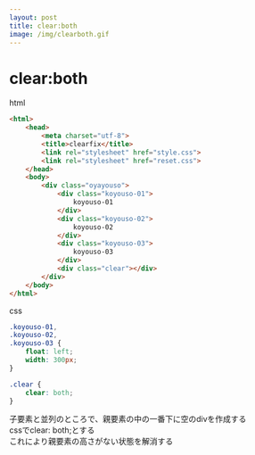 ```yaml
---
layout: post
title: clear:both
image: /img/clearboth.gif
---
```


# clear:both

html
```html
<html>
    <head>
        <meta charset="utf-8">
        <title>clearfix</title>
        <link rel="stylesheet" href="style.css">
        <link rel="stylesheet" href="reset.css">
    </head>
    <body>
        <div class="oyayouso">
            <div class="koyouso-01">
                koyouso-01
            </div>
            <div class="koyouso-02">
                koyouso-02
            </div>
            <div class="koyouso-03">
                koyouso-03
            </div>
            <div class="clear"></div>
        </div>
    </body>
</html>
```

css
```css
.koyouso-01,
.koyouso-02,
.koyouso-03 {
    float: left;
    width: 300px;
}

.clear {
    clear: both;
}
```

子要素と並列のところで、親要素の中の一番下に空のdivを作成する   
cssでclear: both;とする   
これにより親要素の高さがない状態を解消する
